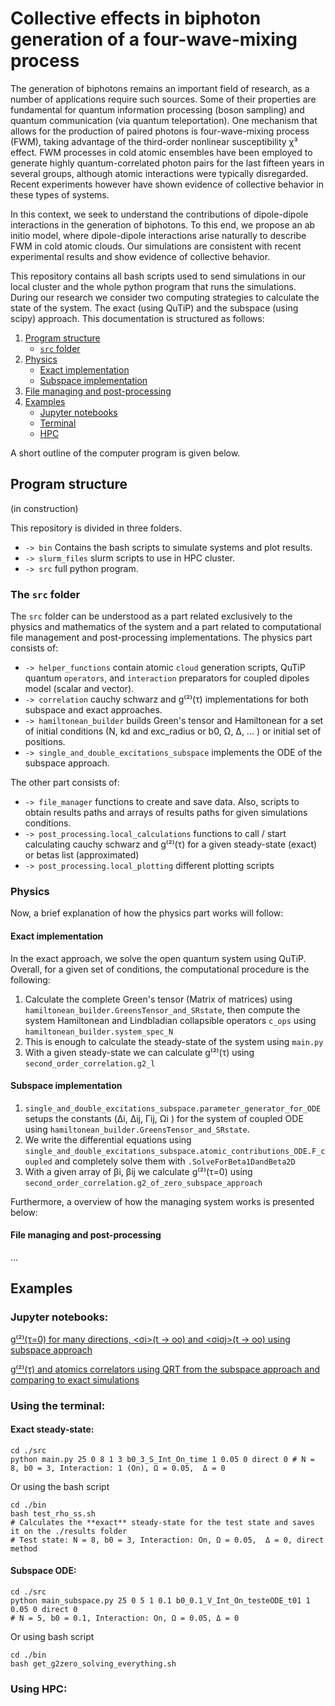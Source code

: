 # Collective effects in biphoton generation of a four-wave-mixing process


The generation of biphotons remains an important field of research, as a number of applications require such sources. Some of their properties are fundamental for quantum information processing (boson sampling) and quantum communication (via quantum teleportation). One mechanism that allows for the production of paired photons is four-wave-mixing process (FWM), taking advantage of the  third-order nonlinear susceptibility χ³ effect. FWM processes in cold atomic ensembles have been employed to generate highly quantum-correlated photon pairs for the last fifteen years in several groups, although atomic interactions were typically disregarded. Recent experiments however have shown evidence of collective behavior in these types of systems. 


In this context, we seek to understand the contributions of dipole-dipole interactions in the generation of biphotons. To this end, we propose an ab initio model, where dipole-dipole interactions arise naturally to describe FWM in cold atomic clouds. Our simulations are consistent with recent experimental results and show evidence of collective behavior.    

This repository contains all bash scripts used to send simulations in our local cluster and the whole python program that runs the simulations. During our research we consider two computing strategies to calculate the state of the system. The exact (using QuTiP) and the subspace (using scipy) approach.  This documentation is structured as follows:

1. [Program structure](#program-structure)
   - [`src` folder](#the-src-folder)
2. [Physics](#physics)
   - [Exact implementation](#exact-implementation)
   - [Subspace implementation](#subspace-implementation)
3. [File managing and post-processing](#file-managing-and-post-processing) 
4. [Examples](#examples)
   - [Jupyter notebooks](#jupyter-notebooks)
   - [Terminal](#using-the-terminal)
   - [HPC](#using-hpc)

A short outline of the computer program is given below. 

## Program structure
(in construction)

This repository is divided in three folders. 

- `-> bin` Contains the bash scripts to simulate systems and plot results. 
- `-> slurm_files` slurm scripts to use in HPC cluster.
- `-> src` full python program.

### The `src` folder

The `src` folder can be understood as a part related exclusively to the physics and mathematics of the system and a part related to computational file management and post-processing implementations. The physics part consists of:

- `-> helper_functions` contain atomic `cloud` generation scripts, QuTiP quantum `operators`, and `interaction` preparators for coupled dipoles model (scalar and vector). 
- `-> correlation` cauchy schwarz and g⁽²⁾(τ) implementations for both subspace and exact approaches. 
- `-> hamiltonean_builder` builds Green's tensor and Hamiltonean for a set of initial conditions (N, kd and exc_radius or b0, Ω, Δ, ... ) or initial set of positions.
- `-> single_and_double_excitations_subspace` implements the ODE of the subspace approach.

The other part consists of:

- `-> file_manager` functions to create and save data. Also, scripts to obtain results paths and arrays of results paths for given simulations conditions.
- `-> post_processing.local_calculations` functions to call / start calculating cauchy schwarz and g⁽²⁾(τ) for a given steady-state (exact) or betas list (approximated)  
- `-> post_processing.local_plotting` different plotting scripts

### Physics

Now, a brief explanation of how the physics part works will follow:

#### Exact implementation

In the exact approach, we solve the open quantum system using QuTiP. Overall, for a given set of conditions, the computational procedure is the following:

1.  Calculate the complete Green's tensor (Matrix of matrices) using `hamiltonean_builder.GreensTensor_and_SRstate`, then compute the system Hamiltonean and Lindbladian collapsible operators `c_ops` using `hamiltonean_builder.system_spec_N`
2.  This is enough to calculate the steady-state of the system using `main.py`
3. With a given steady-state we can calculate g⁽²⁾(τ) using `second_order_correlation.g2_l`

#### Subspace implementation

1. `single_and_double_excitations_subspace.parameter_generator_for_ODE` setups the constants (Δi, Δij, Γij, Ωi ) for the system of coupled ODE using `hamiltonean_builder.GreensTensor_and_SRstate`.
2. We write the differential equations using `single_and_double_excitations_subspace.atomic_contributions_ODE.F_coupled` and completely solve them with `.SolveForBeta1DandBeta2D`
3. With a given array of βi, βij we calculate g⁽²⁾(τ=0) using `second_order_correlation.g2_of_zero_subspace_approach`

Furthermore, a overview of how the managing system works is presented below:

#### File managing and post-processing
...




## Examples

### Jupyter notebooks:


[g⁽²⁾(τ=0) for many directions, <σi>(t -> oo) and <σiσj>(t -> oo)  using subspace approach](https://github.com/rupof/wavemixing_project/blob/implementing_good_practices/src/examples/Subspace_simulation_for_tau_zero.ipynb)

[g⁽²⁾(τ) and atomics correlators using QRT from the subspace approach and comparing to exact simulations](https://github.com/rupof/wavemixing_project/blob/implementing_good_practices/src/benchmarking/Comparing_g2_ExactQRT.ipynb)



### Using the terminal:

#### Exact steady-state:

``` 
cd ./src
python main.py 25 0 8 1 3 b0_3_S_Int_On_time 1 0.05 0 direct 0 # N = 8, b0 = 3, Interaction: 1 (On), Ω = 0.05,  Δ = 0
``` 
Or using the bash script

``` 
cd ./bin
bash test_rho_ss.sh 
# Calculates the **exact** steady-state for the test state and saves it on the ./results folder
# Test state: N = 8, b0 = 3, Interaction: On, Ω = 0.05,  Δ = 0, direct method 
``` 


#### Subspace ODE:

```
cd ./src
python main_subspace.py 25 0 5 1 0.1 b0_0.1_V_Int_On_testeODE_t01 1 0.05 0 direct 0  
# N = 5, b0 = 0.1, Interaction: On, Ω = 0.05, Δ = 0 
```

Or using bash script

```
cd ./bin
bash get_g2zero_solving_everything.sh
```


### Using HPC: 

